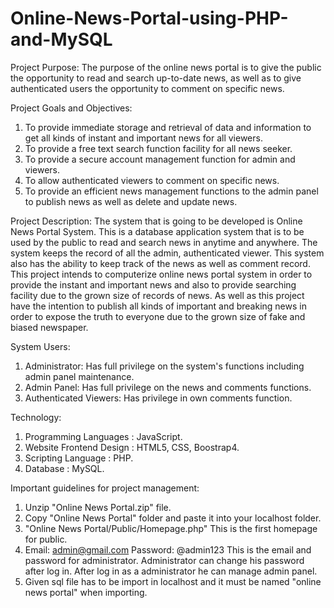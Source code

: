 # Online-News-Portal-using-PHP-and-MySQL
Project Purpose: 
The purpose of the online news portal is to give the public the opportunity to read and search
up-to-date news, as well as to give authenticated users the opportunity to comment on specific
news.

Project Goals and Objectives: 
1. To provide immediate storage and retrieval of data and information to get all kinds of instant
and important news for all viewers.
2. To provide a free text search function facility for all news seeker.
3. To provide a secure account management function for admin and viewers.
4. To allow authenticated viewers to comment on specific news.
5. To provide an efficient news management functions to the admin panel to publish news as
well as delete and update news.

Project Description: 
The system that is going to be developed is Online News Portal System. This is a database
application system that is to be used by the public to read and search news in anytime and
anywhere. The system keeps the record of all the admin, authenticated viewer. This system
also has the ability to keep track of the news as well as comment record. This project intends to
computerize online news portal system in order to provide the instant and important news and
also to provide searching facility due to the grown size of records of news. As well as this
project have the intention to publish all kinds of important and breaking news in order to expose
the truth to everyone due to the grown size of fake and biased newspaper.

System Users:
1. Administrator: Has full privilege on the system's functions including admin panel
maintenance.
2. Admin Panel: Has full privilege on the news and comments functions.
3. Authenticated Viewers: Has privilege in own comments function.

Technology:
1. Programming Languages : JavaScript.
2. Website Frontend Design : HTML5, CSS, Boostrap4.
4. Scripting Language : PHP.
3. Database : MySQL.

Important guidelines for project management:
1. Unzip "Online News Portal.zip" file.
2. Copy "Online News Portal" folder and paste it into your localhost folder.
3. "Online News Portal/Public/Homepage.php" This is the first homepage for public.
4. Email: admin@gmail.com
   Password: @admin123
   This is the email and password for administrator.
   Administrator can change his password after log in.
   After log in as a administrator he can manage admin panel.
5. Given sql file has to be import in localhost and it must be named "online news portal" when importing.
